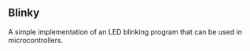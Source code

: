 ## Blinky

A simple implementation of an LED blinking program that can be used in
microcontrollers.
